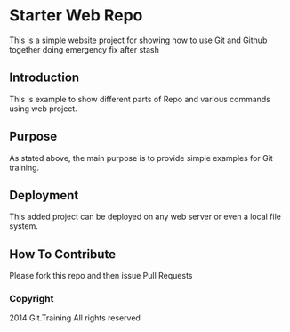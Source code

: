 # Starter Web Repo
This is a simple website project for showing how to use Git and Github together
doing emergency fix after stash


## Introduction
This is example to show different parts of Repo and various commands using web project.

## Purpose
As stated above, the main purpose is to provide simple examples for Git training.

## Deployment
This added project can be deployed on any web server or even a local file system.

## How To Contribute

Please fork this repo and then issue Pull Requests

### Copyright

2014 Git.Training All rights reserved
